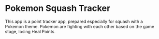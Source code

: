 Pokemon Squash Tracker
===================================

This app is a point tracker app, prepared especially for squash with a Pokemon theme. 
Pokemon are fighting with each other based on the game stage, losing Heal Points.
